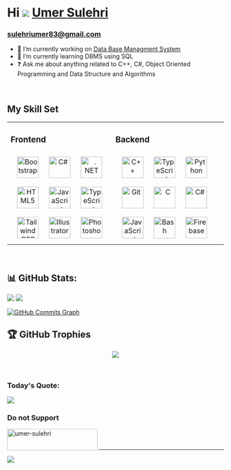 # Hi ![](https://user-images.githubusercontent.com/18350557/176309783-0785949b-9127-417c-8b55-ab5a4333674e.gif) [Umer Sulehri](https://www.instagram.com/umer_edix_007/)
### sulehriumer83@gmail.com 

* 🔭 I’m currently working on [Data Base Managment System](https://github.com/umer-sulehri)  
* 🌱 I’m currently learning DBMS using SQL
* ❓ Ask me about anything related to C++, C#, Object Oriented Programming and Data Structure and Algorithms
<!-- * ⚡ Fun fact: I use [VIM](https://instagram.com/umer_edix_007). -->
<br/>  

## My Skill Set  

<table><tr><td valign="top" width="50%">

### Frontend  

<div align="center">  
<a href="https://getbootstrap.com/docs/3.4/javascript/" target="_blank"><img style="margin: 10px" src="https://profilinator.rishav.dev/skills-assets/bootstrap-plain.svg" alt="Bootstrap" height="50" /></a>  
<a href="https://docs.microsoft.com/en-us/dotnet/csharp/" target="_blank"><img style="margin: 10px" src="https://profilinator.rishav.dev/skills-assets/csharp-original.svg" alt="C#" height="50" /></a>  
<a href="https://dotnet.microsoft.com/download/dotnet-framework" target="_blank"><img style="margin: 10px" src="https://profilinator.rishav.dev/skills-assets/dot-net-original-wordmark.svg" alt=". NET" height="50" /></a>  
<a href="https://en.wikipedia.org/wiki/HTML5" target="_blank"><img style="margin: 10px" src="https://profilinator.rishav.dev/skills-assets/html5-original-wordmark.svg" alt="HTML5" height="50" /></a>  
<a href="https://www.javascript.com/" target="_blank"><img style="margin: 10px" src="https://profilinator.rishav.dev/skills-assets/javascript-original.svg" alt="JavaScript" height="50" /></a>  
<a href="https://www.typescriptlang.org/" target="_blank"><img style="margin: 10px" src="https://profilinator.rishav.dev/skills-assets/typescript-original.svg" alt="TypeScript" height="50" /></a>  
<a href="https://www.tailwindcss.com/" target="_blank"><img style="margin: 10px" src="https://profilinator.rishav.dev/skills-assets/tailwindcss.svg" alt="Tailwind CSS" height="50" /></a>  
<a href="https://www.adobe.com/in/products/illustrator.html" target="_blank"><img style="margin: 10px" src="https://profilinator.rishav.dev/skills-assets/adobe_illustrator-icon.svg" alt="Illustrator" height="50" /></a>  
<a href="https://www.adobe.com/in/products/photoshop.html" target="_blank"><img style="margin: 10px" src="https://profilinator.rishav.dev/skills-assets/photoshop-plain.svg" alt="Photoshop" height="50" /></a>  
</div>

</td><td valign="top" width="50%">

### Backend  

<div align="center">  
<a href="https://www.cplusplus.com/" target="_blank"><img style="margin: 10px" src="https://profilinator.rishav.dev/skills-assets/cplusplus-original.svg" alt="C++" height="50" /></a>  
<a href="https://www.typescriptlang.org/" target="_blank"><img style="margin: 10px" src="https://profilinator.rishav.dev/skills-assets/typescript-original.svg" alt="TypeScript" height="50" /></a>  
<a href="https://www.python.org/" target="_blank"><img style="margin: 10px" src="https://profilinator.rishav.dev/skills-assets/python-original.svg" alt="Python" height="50" /></a>  
<a href="https://github.com/" target="_blank"><img style="margin: 10px" src="https://profilinator.rishav.dev/skills-assets/git-scm-icon.svg" alt="Git" height="50" /></a>  
<a href="https://www.cprogramming.com/" target="_blank"><img style="margin: 10px" src="https://profilinator.rishav.dev/skills-assets/c-original.svg" alt="C" height="50" /></a>  
<a href="https://docs.microsoft.com/en-us/dotnet/csharp/" target="_blank"><img style="margin: 10px" src="https://profilinator.rishav.dev/skills-assets/csharp-original.svg" alt="C#" height="50" /></a>  
<a href="https://www.javascript.com/" target="_blank"><img style="margin: 10px" src="https://profilinator.rishav.dev/skills-assets/javascript-original.svg" alt="JavaScript" height="50" /></a>  
<a href="https://www.gnu.org/software/bash/" target="_blank"><img style="margin: 10px" src="https://profilinator.rishav.dev/skills-assets/gnu_bash-icon.svg" alt="Bash" height="50" /></a>  
<a href="https://firebase.google.com/" target="_blank"><img style="margin: 10px" src="https://profilinator.rishav.dev/skills-assets/firebase.png" alt="Firebase" height="50" /></a>  
</div>
</td><td valign="top" width="33%">

</td></tr></table>  

<br/>  

  
<!-- 
## Connect with me  

<div align="center">

 [![Facebook](https://img.shields.io/badge/Facebook-%231877F2.svg?logo=Facebook&logoColor=white)](https://facebook.com/abdulmateenzwl) [![Instagram](https://img.shields.io/badge/Instagram-%23E4405F.svg?logo=Instagram&logoColor=white)](https://instagram.com/abdulmateenzwl) [![LinkedIn](https://img.shields.io/badge/LinkedIn-%230077B5.svg?logo=linkedin&logoColor=white)](https://linkedin.com/in/abdulmateenzwl) [![Twitter](https://img.shields.io/badge/Twitter-%231DA1F2.svg?logo=Twitter&logoColor=white)](https://twitter.com/abdulmateenzwl) [![YouTube](https://img.shields.io/badge/YouTube-%23FF0000.svg?logo=YouTube&logoColor=white)](https://youtube.com/@abdulmateenzwl) [![Pinterest](https://img.shields.io/badge/Pinterest-%23E60023.svg?logo=Pinterest&logoColor=white)](https://pinterest.com/abdulmateenzwl) [![Quora](https://img.shields.io/badge/Quora-%23B92B27.svg?logo=Quora&logoColor=white)](https://quora.com/profile/Abdul-Mateen-1199) [![Reddit](https://img.shields.io/badge/Reddit-%23FF4500.svg?logo=Reddit&logoColor=white)](https://reddit.com/user/abdulmateenzwl) [![TikTok](https://img.shields.io/badge/TikTok-%23000000.svg?logo=TikTok&logoColor=white)](https://tiktok.com/@abdulmateenzwl) [![Stack Overflow](https://img.shields.io/badge/-Stackoverflow-FE7A16?logo=stack-overflow&logoColor=white)](https://stackoverflow.com/users/19561209/abdulmateenzwl) [![Behance](https://img.shields.io/badge/Behance-1769ff?logo=behance&logoColor=white)](https://behance.net/abdulmateenzwl)


</div>  


<p align="center">
<a href="https://www.github.com/abdulmateenzwl" target="_blank" rel="noreferrer"><img src="https://raw.githubusercontent.com/danielcranney/readme-generator/main/public/icons/socials/github.svg" width="32" height="32" /></a>
<a href="https://codesandbox.io/u/abdulmateenzwl" target="_blank" rel="noreferrer"><img src="https://raw.githubusercontent.com/danielcranney/readme-generator/main/public/icons/socials/codesandbox.svg" width="32" height="32" /></a> 
<a href="https://www.codepen.io/abdulmateenzwl" target="_blank" rel="noreferrer"><img src="https://raw.githubusercontent.com/danielcranney/readme-generator/main/public/icons/socials/codepen.svg" width="32" height="32" /></a> 
 <a href="https://www.dev.to/abdulmateenzwl" target="_blank" rel="noreferrer"><img src="https://raw.githubusercontent.com/danielcranney/readme-generator/main/public/icons/socials/devdotto.svg" width="32" height="32" /></a> 
  <a href="https://abdulmateenzwl.hashnode.dev" target="_blank" rel="noreferrer"><img src="https://raw.githubusercontent.com/danielcranney/readme-generator/main/public/icons/socials/hashnode.svg" width="32" height="32" /></a> 
   <a href="http://www.medium.com/@abdulmateenzwl" target="_blank" rel="noreferrer"><img src="https://raw.githubusercontent.com/danielcranney/readme-generator/main/public/icons/socials/medium.svg" width="32" height="32" /></a> 

</p>

<p align="center">
<a href="https://www.codechef.com/users/abdulmateenzwl" target="blank"><img align="center" src="https://cdn.jsdelivr.net/npm/simple-icons@3.1.0/icons/codechef.svg" alt="abdulmateenzwl" height="30" width="40" /></a>
<a href="https://www.hackerrank.com/abdulmateenzwl" target="blank"><img align="center" src="https://raw.githubusercontent.com/rahuldkjain/github-profile-readme-generator/master/src/images/icons/Social/hackerrank.svg" alt="abdulmateenzwl" height="30" width="40" /></a>
<a href="https://www.leetcode.com/abdulmateenzwl" target="blank"><img align="center" src="https://raw.githubusercontent.com/rahuldkjain/github-profile-readme-generator/master/src/images/icons/Social/leet-code.svg" alt="abdulmateenzwl" height="30" width="40" /></a>
<a href="https://www.hackerearth.com/@abdulmateenzwl" target="blank"><img align="center" src="https://raw.githubusercontent.com/rahuldkjain/github-profile-readme-generator/master/src/images/icons/Social/hackerearth.svg" alt="abdulmateenzwl" height="30" width="40" /></a>
<a href="https://auth.geeksforgeeks.org/user/abdulmateenzwl/profile" target="blank"><img align="center" src="https://raw.githubusercontent.com/rahuldkjain/github-profile-readme-generator/master/src/images/icons/Social/geeks-for-geeks.svg" alt="abdulmateenzwl/profile" height="30" width="40" /></a>

</p> -->

## 📊 GitHub Stats:

![](https://github-readme-stats.vercel.app/api?username=umer-sulehri&theme=dark&hide_border=false&include_all_commits=true&count_private=true) 
![](https://github-readme-streak-stats.herokuapp.com/?user=umer-sulehri&theme=dark&hide_border=false)

<!-- <a href="https://github.com/umer-sulehri" align="left"><img src="https://github-readme-stats.vercel.app/api/top-langs/?username=abdulmateenzwl&langs_count=10&title_color=0891b2&text_color=ffffff&icon_color=0891b2&bg_color=1c1917&hide_border=true&locale=en&custom_title=Top%20%Languages" alt="Top Languages" /></a> -->

<a href="https://github.com/umer-sulehri"><img src="https://github-readme-activity-graph.cyclic.app/graph?username=umer-sulehri&bg_color=1c1917&color=ffffff&line=0891b2&point=ffffff&area_color=1c1917&area=true&hide_border=true&custom_title=GitHub%20Commits%20Graph" alt="GitHub Commits Graph" /></a><br/>

## 🏆 GitHub Trophies

<div align="center">

![](https://github-profile-trophy.vercel.app/?username=umer-sulehri&theme=radical&no-frame=false&no-bg=true&margin-w=2)

</div>
<br/>  

<!-- ## Latest Tweet 

![](https://gtce.itsvg.in/api?username=abdulmateenzwl) -->

### Today's Quote:

![](https://quotes-github-readme.vercel.app/api?type=horizontal&theme=radical)

### Do not Support

<p><a href="https://www.buymeacoffee.com/sulehriumer"> <img align="left" src="https://cdn.buymeacoffee.com/buttons/v2/default-yellow.png" height="50" width="210" alt="umer-sulehri" /></a></p><br><br>

---
[![](https://visitcount.itsvg.in/api?id=umer-sulehri&icon=7&color=1)](https://visitcount.itsvg.in)
